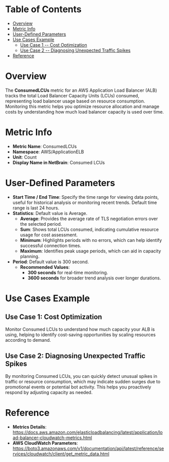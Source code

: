 # Table of Contents
- [Overview](#overview)
- [Metric Info](#metric-info)
- [User-Defined Parameters](#user-defined-parameters)
- [Use Cases Example](#example)
    - [Use Case 1 -- Cost Optimization](#example-1) 
    - [Use Case 2 -- Diagnosing Unexpected Traffic Spikes](#example-2)
- [Reference](#reference)

# Overview <a name="overview"></a>
The <b>ConsumedLCUs</b> metric for an AWS Application Load Balancer (ALB) tracks the total Load Balancer Capacity Units (LCUs) consumed, representing load balancer usage based on resource consumption. Monitoring this metric helps you optimize resource allocation and manage costs by understanding how much load balancer capacity is used over time.

# Metric Info <a name="metric-info"></a>
* <b>Metric Name</b>: ConsumedLCUs 
* <b>Namespace</b>: AWS/ApplicationELB
* <b>Unit</b>: Count
* <b>Display Name in NetBrain</b>: Consumed LCUs

# User-Defined Parameters <a name="user-defined-parameters"></a>
* <b>Start Time / End Time</b>: Specify the time range for viewing data points, useful for historical analysis or monitoring recent trends. Default time range is last 24 hours.
* <b>Statistics</b>: Default value is Average.
  * <b>Average</b>: Provides the average rate of TLS negotiation errors over the selected period.
  * <b>Sum</b>: Shows total LCUs consumed, indicating cumulative resource usage for cost assessment.
  * <b>Minimum</b>: Highlights periods with no errors, which can help identify successful connection times.
  * <b>Maximum</b>: Identifies peak usage periods, which can aid in capacity planning.
* <b>Period</b>: Default value is 300 second.
  * <b>Recommended Values</b>:
    * <b>300 seconds</b> for real-time monitoring.
    * <b>3600 seconds</b> for broader trend analysis over longer durations.

# Use Cases Example <a name="example"></a>
## Use Case 1: Cost Optimization <a name="example-1"></a>
Monitor Consumed LCUs to understand how much capacity your ALB is using, helping to identify cost-saving opportunities by scaling resources according to demand.


## Use Case 2: Diagnosing Unexpected Traffic Spikes <a name="example-2"></a>
By monitoring Consumed LCUs, you can quickly detect unusual spikes in traffic or resource consumption, which may indicate sudden surges due to promotional events or potential bot activity. This helps you proactively respond by adjusting capacity as needed.



# Reference <a name="reference"></a>
* <b>Metrics Details</b>: https://docs.aws.amazon.com/elasticloadbalancing/latest/application/load-balancer-cloudwatch-metrics.html
* <b>AWS CloudWatch Parameters</b>: https://boto3.amazonaws.com/v1/documentation/api/latest/reference/services/cloudwatch/client/get_metric_data.html